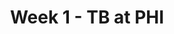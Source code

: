---
layout: game
title: Week 1 - TB at PHI
season: 2003
game_id: 2003_01_TB_PHI
away_team: TB
home_team: PHI
---